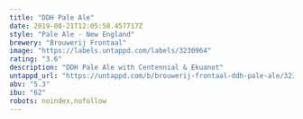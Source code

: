 ```yaml
---
title: "DDH Pale Ale"
date: 2019-08-21T12:05:58.457717Z
style: "Pale Ale - New England"
brewery: "Brouwerij Frontaal"
image: "https://labels.untappd.com/labels/3230964"
rating: "3.6"
description: "DDH Pale Ale with Centennial & Ekuanot"
untappd_url: "https://untappd.com/b/brouwerij-frontaal-ddh-pale-ale/3230964"
abv: "5.3"
ibu: "62"
robots: noindex,nofollow
---
```


